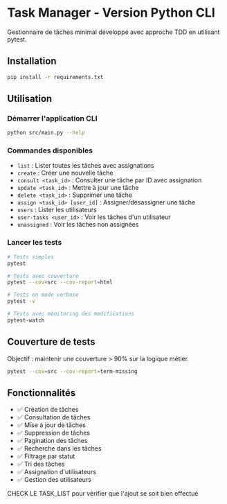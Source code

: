 # Task Manager - Version Python CLI

Gestionnaire de tâches minimal développé avec approche TDD en utilisant pytest.

## Installation

```bash
pip install -r requirements.txt
```

## Utilisation

### Démarrer l'application CLI
```bash
python src/main.py --help
```

### Commandes disponibles
- `list` : Lister toutes les tâches avec assignations
- `create` : Créer une nouvelle tâche
- `consult <task_id>` : Consulter une tâche par ID avec assignation
- `update <task_id>` : Mettre à jour une tâche
- `delete <task_id>` : Supprimer une tâche
- `assign <task_id> [user_id]` : Assigner/désassigner une tâche
- `users` : Lister les utilisateurs
- `user-tasks <user_id>` : Voir les tâches d'un utilisateur
- `unassigned` : Voir les tâches non assignées

### Lancer les tests
```bash
# Tests simples
pytest

# Tests avec couverture
pytest --cov=src --cov-report=html

# Tests en mode verbose
pytest -v

# Tests avec monitoring des modifications
pytest-watch
```

## Couverture de tests

Objectif : maintenir une couverture > 90% sur la logique métier.

```bash
pytest --cov=src --cov-report=term-missing
```

## Fonctionnalités

- ✅ Création de tâches
- ✅ Consultation de tâches  
- ✅ Mise à jour de tâches
- ✅ Suppression de tâches
- ✅ Pagination des tâches
- ✅ Recherche dans les tâches
- ✅ Filtrage par statut
- ✅ Tri des tâches
- ✅ Assignation d'utilisateurs
- ✅ Gestion des utilisateurs

CHECK LE TASK_LIST pour vérifier que l'ajout se soit bien effectué
